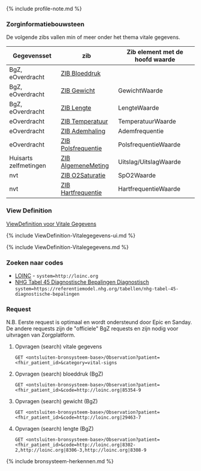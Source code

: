 {% include profile-note.md %}

### Zorginformatiebouwsteen

De volgende zibs vallen min of meer onder het thema vitale gegevens.

| Gegevensset | zib | Zib element met de hoofd waarde |
| ----------- | --- | ------------------------------- |
| BgZ, eOverdracht | [ZIB Bloeddruk](https://zibs.nl/wiki/Bloeddruk-v3.1(2017NL)) | |
| BgZ, eOverdracht | [ZIB Gewicht](https://zibs.nl/wiki/Lichaamsgewicht-v3.1(2017NL)) | GewichtWaarde |
| BgZ, eOverdracht | [ZIB Lengte](https://zibs.nl/wiki/Lichaamslengte-v3.1(2017NL)) | LengteWaarde |
| eOverdracht | [ZIB Temperatuur](https://zibs.nl/wiki/Lichaamstemperatuur-v3.1(2017NL)) | TemperatuurWaarde |
| eOverdracht | [ZIB Ademhaling](https://zibs.nl/wiki/Ademhaling-v3.1(2017NL)) | Ademfrequentie |
| eOverdracht | [ZIB Polsfrequentie](https://zibs.nl/wiki/Polsfrequentie-v3.1(2017NL)) | PolsfrequentieWaarde |
| Huisarts zelfmetingen | [ZIB AlgemeneMeting](https://zibs.nl/wiki/AlgemeneMeting-v3.0(2017NL)) | Uitslag/UitslagWaarde |
| nvt | [ZIB O2Saturatie](https://zibs.nl/wiki/O2Saturatie-v3.1(2017NL)) | SpO2Waarde |
| nvt | [ZIB Hartfrequentie](https://zibs.nl/wiki/Hartfrequentie-v3.1(2017NL)) | HartfrequentieWaarde |

### View Definition

[ViewDefinition voor Vitale Gegevens](ViewDefinition-Vitalegegevens.json)

{% include ViewDefinition-Vitalegegevens-ui.md %}

{% include ViewDefinition-Vitalegegevens.md %}

### Zoeken naar codes

* [LOINC](https://terminologie.nictiz.nl/art-decor/loinc) - `system=http://loinc.org`
* [NHG Tabel 45 Diagnostische Bepalingen Diagnostisch](https://bepalingen.nhg.org/labcodes/determinations?q%5Bapplication_kind_cont%5D=D) `system=https://referentiemodel.nhg.org/tabellen/nhg-tabel-45-diagnostische-bepalingen`

### Request

N.B. Eerste request is optimaal en wordt ondersteund door Epic en Sanday. De andere requests zijn de "officiele" BgZ requests en zijn nodig voor uitvragen van Zorgplatform.

1. Opvragen (search) vitale gegevens

    `GET <ontsluiten-bronsysteem-base>/Observation?patient=<fhir_patient_id>&category=vital-signs`

1. Opvragen (search) bloeddruk (BgZ)

    `GET <ontsluiten-bronsysteem-base>/Observation?patient=<fhir_patient_id>&code=http://loinc.org|85354-9`

1. Opvragen (search) gewicht (BgZ)

    `GET <ontsluiten-bronsysteem-base>/Observation?patient=<fhir_patient_id>&code=http://loinc.org|29463-7`

1. Opvragen (search) lengte (BgZ)

    `GET <ontsluiten-bronsysteem-base>/Observation?patient=<fhir_patient_id>&code=http://loinc.org|8302-2,http://loinc.org|8306-3,http://loinc.org|8308-9`

{% include bronsysteem-herkennen.md %}